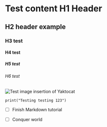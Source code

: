 # Test content H1 Header
## H2 header example
### H3 test
#### H4 test
##### H5 test
###### H6 test

![Test image insertion of Yaktocat](https://octodex.github.com/images/yaktocat.png)

```
print("Testing testing 123")
```

- [ ] Finish Markdown tutorial
- [ ] Conquer world

